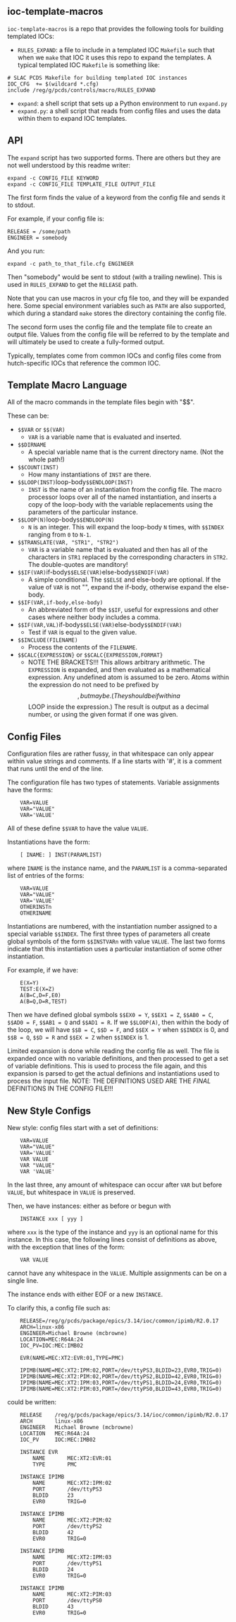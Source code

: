 ## ioc-template-macros
`ioc-template-macros` is a repo that provides the following tools for building templated IOCs:
- `RULES_EXPAND`: a file to include in a templated IOC `Makefile` such that when we `make` that IOC it uses this repo to expand the templates. A typical templated IOC `Makefile` is something like:
```
# SLAC PCDS Makefile for building templated IOC instances
IOC_CFG  += $(wildcard *.cfg)
include /reg/g/pcds/controls/macro/RULES_EXPAND
```
- `expand`: a shell script that sets up a Python environment to run `expand.py`
- `expand.py`: a shell script that reads from config files and uses the data within them to expand IOC templates.

## API

The `expand` script has two supported forms. There are others but they are not well understood by this readme writer:

```
expand -c CONFIG_FILE KEYWORD
expand -c CONFIG_FILE TEMPLATE_FILE OUTPUT_FILE
```

The first form finds the value of a keyword from the config file and sends it to stdout.

For example, if your config file is:

```
RELEASE = /some/path
ENGINEER = somebody
```

And you run:

```
expand -c path_to_that_file.cfg ENGINEER
```

Then "somebody" would be sent to stdout (with a trailing newline).
This is used in `RULES_EXPAND` to get the `RELEASE` path.

Note that you can use macros in your cfg file too, and they will be expanded here.
Some special environment variables such as `PATH` are also supported,
which during a standard `make` stores the directory containing the config file.

The second form uses the config file and the template file to create an output file.
Values from the config file will be referred to by the template
and will ultimately be used to create a fully-formed output.

Typically, templates come from common IOCs and
config files come from hutch-specific IOCs that reference the common IOC.


## Template Macro Language

All of the macro commands in the template files begin with "$$".

These can be:
- `$$VAR` or `$$(VAR)`
	- `VAR` is a variable name that is evaluated and inserted.
- `$$DIRNAME`
	- A special variable name that is the current directory name. (Not the
	  whole path!)
- `$$COUNT(INST)`
	- How many instantiations of `INST` are there.
- `$$LOOP(INST)`loop-body`$$ENDLOOP(INST)`
	- `INST` is the name of an instantiation from the config file.  The
	  macro processor loops over all of the named instantiation, and
	  inserts a copy of the loop-body with the variable replacements using
	  the parameters of the particular instance.
- `$$LOOP(N)`loop-body`$$ENDLOOP(N)`
	- `N` is an integer.  This will expand the loop-body `N` times, with `$$INDEX`
	  ranging from `0` to `N-1`.
- `$$TRANSLATE(VAR, "STR1", "STR2")`
	- `VAR` is a variable name that is evaluated and then has all of the
	  characters in `STR1` replaced by the corresponding characters in `STR2`.
	  The double-quotes are manditory!
- `$$IF(VAR)`if-body`$$ELSE(VAR)`else-body`$$ENDIF(VAR)`
	- A simple conditional.  The `$$ELSE` and else-body are optional.  If the
	  value of `VAR` is not "", expand the if-body, otherwise expand the else-body.
- `$$IF(VAR,if-body,else-body)`
	- An abbreviated form of the `$$IF`, useful for expressions and other cases
	  where neither body includes a comma.
- `$$IF(VAR,VAL)`if-body`$$ELSE(VAR)`else-body`$$ENDIF(VAR)`
	- Test if `VAR` is equal to the given value.
- `$$INCLUDE(FILENAME)`
	- Process the contents of the `FILENAME`.
- `$$CALC{EXPRESSION}` or `$$CALC{EXPRESSION,FORMAT}`
	- NOTE THE BRACKETS!!!  This allows arbitrary arithmetic.  The `EXPRESSION`
	  is expanded, and then evaluated as a mathematical expression.  Any
	  undefined atom is assumed to be zero.  Atoms within the expression do
	  not need to be prefixed by $$, but maybe.  (They should be if within a
	  $$LOOP inside the expression.)  The result is output as a decimal number,
	  or using the given format if one was given.

## Config Files

Configuration files are rather fussy, in that whitespace can only appear within
value strings and comments.  If a line starts with '#', it is a comment that runs
until the end of the line.

The configuration file has two types of statements.  Variable assignments have the
forms:
```
    VAR=VALUE
    VAR="VALUE"
    VAR='VALUE'
```
All of these define `$$VAR` to have the value `VALUE`.

Instantiations have the form:
```
    [ INAME: ] INST(PARAMLIST)
```
where `INAME` is the instance name, and the `PARAMLIST` is a comma-separated
list of entries of the forms:
```
    VAR=VALUE
    VAR="VALUE"
    VAR='VALUE'
    OTHERINSTn
    OTHERINAME
```
Instantiations are numbered, with the instantiation number assigned to a
special variable `$$INDEX`.  The first three types of parameters all create
global symbols of the form `$$INSTVARn` with value `VALUE`.  The last two forms
indicate that this instantiation uses a particular instantiation of
some other instantiation.

For example, if we have:
```
    E(X=Y)
    TEST:E(X=Z)
    A(B=C,D=F,E0)
    A(B=Q,D=R,TEST)
```
Then we have defined global symbols `$$EX0 = Y`, `$$EX1 = Z`, `$$AB0 = C`, `$$AD0 = F`,
`$$AB1 = Q` and `$$AD1 = R`.  If we `$$LOOP(A)`, then within the body of the loop,
we will have `$$B = C`, `$$D = F`, and `$$EX = Y` when `$$INDEX` is 0, and `$$B = Q`,
`$$D = R` and `$$EX = Z` when `$$INDEX` is 1.

Limited expansion is done while reading the config file as well.  The file is
expanded once with no variable definitions, and then processed to get a set
of variable definitions.  This is used to process the file again, and this
expansion is parsed to get the actual definions and instantiations used to
process the input file.  NOTE: THE DEFINITIONS USED ARE THE *FINAL* DEFINITIONS
IN THE CONFIG FILE!!!

## New Style Configs

New style: config files start with a set of definitions:
```
    VAR=VALUE
    VAR="VALUE"
    VAR='VALUE'
    VAR VALUE
    VAR "VALUE"
    VAR 'VALUE'
```
In the last three, any amount of whitespace can occur after `VAR` but before `VALUE`,
but whitespace in `VALUE` is preserved.

Then, we have instances: either as before or begun with
```
    INSTANCE xxx [ yyy ]
```
where `xxx` is the type of the instance and `yyy` is an optional name for this
instance.  In this case, the following lines consist of definitions as above,
with the exception that lines of the form:
```
    VAR VALUE
```
cannot have any whitespace in the `VALUE`.  Multiple assignments can be on a
single line.

The instance ends with either EOF or a new `INSTANCE`.

To clarify this, a config file such as:
```
    RELEASE=/reg/g/pcds/package/epics/3.14/ioc/common/ipimb/R2.0.17
    ARCH=linux-x86
    ENGINEER=Michael Browne (mcbrowne)
    LOCATION=MEC:R64A:24
    IOC_PV=IOC:MEC:IMB02

    EVR(NAME=MEC:XT2:EVR:01,TYPE=PMC)

    IPIMB(NAME=MEC:XT2:IPM:02,PORT=/dev/ttyPS3,BLDID=23,EVR0,TRIG=0)
    IPIMB(NAME=MEC:XT2:PIM:02,PORT=/dev/ttyPS2,BLDID=42,EVR0,TRIG=0)
    IPIMB(NAME=MEC:XT2:IPM:03,PORT=/dev/ttyPS1,BLDID=24,EVR0,TRIG=0)
    IPIMB(NAME=MEC:XT2:PIM:03,PORT=/dev/ttyPS0,BLDID=43,EVR0,TRIG=0)
```

could be written:
```
    RELEASE    /reg/g/pcds/package/epics/3.14/ioc/common/ipimb/R2.0.17
    ARCH       linux-x86
    ENGINEER   Michael Browne (mcbrowne)
    LOCATION   MEC:R64A:24
    IOC_PV     IOC:MEC:IMB02

    INSTANCE EVR
        NAME       MEC:XT2:EVR:01
        TYPE       PMC

    INSTANCE IPIMB
        NAME       MEC:XT2:IPM:02
        PORT       /dev/ttyPS3
        BLDID      23
        EVR0       TRIG=0

    INSTANCE IPIMB
        NAME       MEC:XT2:PIM:02
        PORT       /dev/ttyPS2
        BLDID      42
        EVR0       TRIG=0

    INSTANCE IPIMB
        NAME       MEC:XT2:IPM:03
        PORT       /dev/ttyPS1
        BLDID      24
        EVR0       TRIG=0

    INSTANCE IPIMB
        NAME       MEC:XT2:PIM:03
        PORT       /dev/ttyPS0
        BLDID      43
        EVR0       TRIG=0
```
